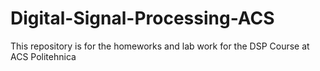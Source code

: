 # Digital-Signal-Processing-ACS
This repository is for the homeworks and lab work for the DSP Course at ACS Politehnica

